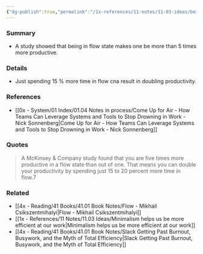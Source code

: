 ```yaml
---
{"dg-publish":true,"permalink":"/1x-references/11-notes/11-03-ideas/being-in-flow-leads-to-being-five-times-more-productive/","title":"permanent note","created":"2025-01-13T15:06:29.263+03:00","updated":"2025-01-14T20:05:25.305+03:00"}
---
```



### Summary
- A study showed that being in flow state makes one be more than 5 times more productive.

### Details
- Just spending 15 % more time in flow cna result in doubling productivity.

### References
- [[0x - System/01 Index/01.04 Notes in process/Come Up for Air - How Teams Can Leverage Systems and Tools to Stop Drowning in Work - Nick Sonnenberg\|Come Up for Air - How Teams Can Leverage Systems and Tools to Stop Drowning in Work - Nick Sonnenberg]]

### Quotes
>  A McKinsey & Company study found that you are five times more productive in a flow state than out of one. That means you can double your productivity by spending just 15 to 20 percent more time in flow.7


### Related
- [[4x - Reading/41 Books/41.01 Book Notes/Flow - Mikhail Csikszentmihalyi\|Flow - Mikhail Csikszentmihalyi]]
- [[1x - References/11 Notes/11.03 Ideas/Minimalism helps us be more efficient at our work\|Minimalism helps us be more efficient at our work]]
- [[4x - Reading/41 Books/41.01 Book Notes/Slack Getting Past Burnout, Busywork, and the Myth of Total Efficiency\|Slack Getting Past Burnout, Busywork, and the Myth of Total Efficiency]]
